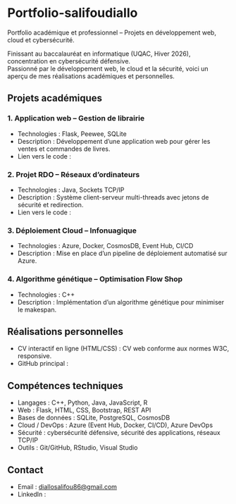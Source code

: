 # Portfolio-salifoudiallo
Portfolio académique et professionnel – Projets en développement web, cloud et cybersécurité.

Finissant au baccalauréat en informatique (UQAC, Hiver 2026), concentration en cybersécurité défensive.  
Passionné par le développement web, le cloud et la sécurité, voici un aperçu de mes réalisations académiques et personnelles.  

## Projets académiques

### 1. Application web – Gestion de librairie 
- Technologies : Flask, Peewee, SQLite  
- Description : Développement d’une application web pour gérer les ventes et commandes de livres.  
- Lien vers le code : 

### 2. Projet RDO – Réseaux d’ordinateurs 
- Technologies : Java, Sockets TCP/IP  
- Description : Système client-serveur multi-threads avec jetons de sécurité et redirection.  
- Lien vers le code : 

### 3. Déploiement Cloud – Infonuagique
- Technologies : Azure, Docker, CosmosDB, Event Hub, CI/CD  
- Description : Mise en place d’un pipeline de déploiement automatisé sur Azure.  

### 4. Algorithme génétique – Optimisation Flow Shop
- Technologies : C++  
- Description : Implémentation d’un algorithme génétique pour minimiser le makespan.  

## Réalisations personnelles
- CV interactif en ligne (HTML/CSS) : CV web conforme aux normes W3C, responsive.  
- GitHub principal :   

## Compétences techniques
- Langages : C++, Python, Java, JavaScript, R  
- Web : Flask, HTML, CSS, Bootstrap, REST API  
- Bases de données : SQLite, PostgreSQL, CosmosDB  
- Cloud / DevOps : Azure (Event Hub, Docker, CI/CD), Azure DevOps  
- Sécurité : cybersécurité défensive, sécurité des applications, réseaux TCP/IP  
- Outils : Git/GitHub, RStudio, Visual Studio  

## Contact
- Email : diallosalifou86@gmail.com  
- LinkedIn : 
